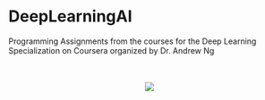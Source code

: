 # DeepLearningAI

Programming Assignments from the courses for the Deep Learning Specialization on Coursera organized by Dr. Andrew Ng

<p align="center">
  <br><br>
  <img src="https://coursera-university-assets.s3.amazonaws.com/2b/054650300011e9adc895106b89a651/GreyLogoName360x360.png">
</p>

